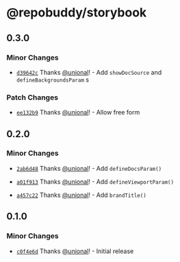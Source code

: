 # @repobuddy/storybook

## 0.3.0

### Minor Changes

- [`d39642c`](https://github.com/repobuddy/storybook/commit/d39642c8ad95be9bf62178b1c71af9c987a23764) Thanks [@unional](https://github.com/unional)! - Add `showDocSource` and `defineBackgroundsParam`
  s

### Patch Changes

- [`ee132b9`](https://github.com/repobuddy/storybook/commit/ee132b9aa6e1c15ccac3680d0348b192147fbc1f) Thanks [@unional](https://github.com/unional)! - Allow free form

## 0.2.0

### Minor Changes

- [`2ab6d48`](https://github.com/repobuddy/storybook/commit/2ab6d4896a547939f3d7eb78d793975bcadc4fec) Thanks [@unional](https://github.com/unional)! - Add `defineDocsParam()`

- [`a01f913`](https://github.com/repobuddy/storybook/commit/a01f913bbd90e4dc485e1f09b5bef31488412d8c) Thanks [@unional](https://github.com/unional)! - Add `defineViewportParam()`

- [`a457c22`](https://github.com/repobuddy/storybook/commit/a457c228fd22627d5433d31e2adf1bc453428c8a) Thanks [@unional](https://github.com/unional)! - Add `brandTitle()`

## 0.1.0

### Minor Changes

- [`c0f4e6d`](https://github.com/repobuddy/storybook/commit/c0f4e6d08fe4ccbe386f09d24afc9090f6c030f5) Thanks [@unional](https://github.com/unional)! - Initial release

